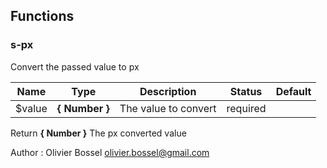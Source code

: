 ## Functions


### s-px

Convert the passed value to px



Name  |  Type  |  Description  |  Status  |  Default
------------  |  ------------  |  ------------  |  ------------  |  ------------
$value  |  **{ Number }**  |  The value to convert  |  required  |

Return **{ Number }** The px converted value

Author : Olivier Bossel <olivier.bossel@gmail.com>